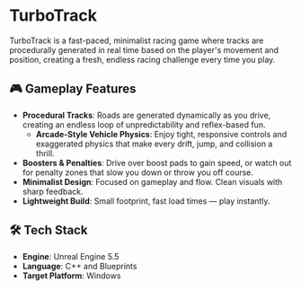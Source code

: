 # TurboTrack

TurboTrack is a fast-paced, minimalist racing game where tracks are procedurally generated in real time based on the
player's movement and position, creating a fresh, endless racing challenge every time you play.

## 🎮 Gameplay Features

- **Procedural Tracks**: Roads are generated dynamically as you drive, creating an endless loop of unpredictability and
  reflex-based fun.
  - **Arcade-Style Vehicle Physics**: Enjoy tight, responsive controls and exaggerated physics that make every drift, jump, and collision a thrill.
- **Boosters & Penalties**: Drive over boost pads to gain speed, or watch out for penalty zones that slow you down or
  throw you off course.
- **Minimalist Design**: Focused on gameplay and flow. Clean visuals with sharp feedback.
- **Lightweight Build**: Small footprint, fast load times — play instantly.

## 🛠️ Tech Stack

- **Engine**: Unreal Engine 5.5
- **Language**: C++ and Blueprints
- **Target Platform**: Windows
